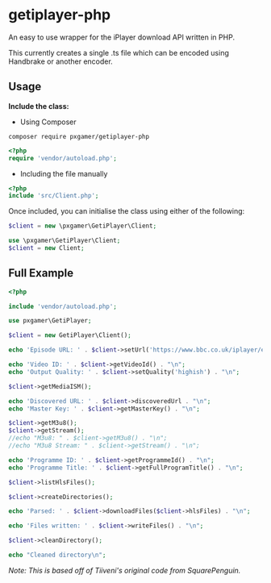 # getiplayer-php

An easy to use wrapper for the iPlayer download API written in PHP.

This currently creates a single .ts file which can be encoded using Handbrake or another encoder.

## Usage

__Include the class:__
- Using Composer  

`composer require pxgamer/getiplayer-php`  
```php
<?php
require 'vendor/autoload.php';
```
- Including the file manually  
```php
<?php
include 'src/Client.php';
```

Once included, you can initialise the class using either of the following:

```php
$client = new \pxgamer\GetiPlayer\Client;
```
```php
use \pxgamer\GetiPlayer\Client;
$client = new Client;
```

## Full Example

```php
<?php

include 'vendor/autoload.php';

use pxgamer\GetiPlayer;

$client = new GetiPlayer\Client();

echo 'Episode URL: ' . $client->setUrl('https://www.bbc.co.uk/iplayer/episode/b088ppll/sherlock-series-4-2-the-lying-detective') . "\n";

echo 'Video ID: ' . $client->getVideoId() . "\n";
echo 'Output Quality: ' . $client->setQuality('highish') . "\n";

$client->getMediaISM();

echo 'Discovered URL: ' . $client->discoveredUrl . "\n";
echo 'Master Key: ' . $client->getMasterKey() . "\n";

$client->getM3u8();
$client->getStream();
//echo "M3u8: " . $client->getM3u8() . "\n";
//echo "M3u8 Stream: " . $client->getStream() . "\n";

echo 'Programme ID: ' . $client->getProgrammeId() . "\n";
echo 'Programme Title: ' . $client->getFullProgramTitle() . "\n";

$client->listHlsFiles();

$client->createDirectories();

echo 'Parsed: ' . $client->downloadFiles($client->hlsFiles) . "\n";

echo 'Files written: ' . $client->writeFiles() . "\n";

$client->cleanDirectory();

echo "Cleaned directory\n";

```

_Note: This is based off of Tiiveni's original code from SquarePenguin._